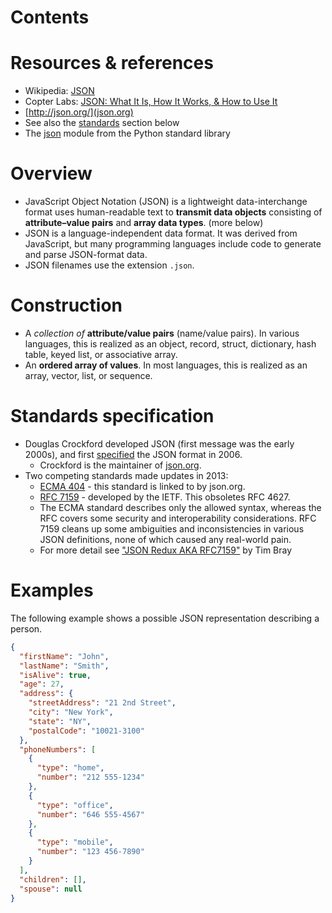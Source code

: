 # Contents

# Resources & references
- Wikipedia: [JSON](https://en.wikipedia.org/wiki/JSON)
- Copter Labs: [JSON: What It Is, How It Works, & How to Use It](https://www.copterlabs.com/json-what-it-is-how-it-works-how-to-use-it/)
- [http://json.org/](json.org)
- See also the [standards](#Standards-specification) section below
- The [json](https://docs.python.org/3/library/json.html) module from the Python standard library

# Overview
- JavaScript Object Notation (JSON) is a lightweight data-interchange format uses human-readable text to **transmit data objects** consisting of **attribute–value pairs** and **array data types**. (more below)
- JSON is a language-independent data format. It was derived from JavaScript, but many programming languages include code to generate and parse JSON-format data.
- JSON filenames use the extension `.json`.

# Construction
- A _collection of_ **attribute/value pairs** (name/value pairs). In various languages, this is realized as an object, record, struct, dictionary, hash table, keyed list, or associative array.
- An **ordered array of values**. In most languages, this is realized as an array, vector, list, or sequence.

# Standards specification
- Douglas Crockford developed JSON (first message was the early 2000s), and first [specified](http://www.ietf.org/rfc/rfc4627.txt?number=4627) the JSON format in 2006.
    - Crockford is the maintainer of [json.org](json.org).
- Two competing standards made updates in 2013:
    - [ECMA 404](http://www.ecma-international.org/publications/files/ECMA-ST/ECMA-404.pdf) - this standard is linked to by json.org.
    - [RFC 7159](https://tools.ietf.org/html/rfc7159) - developed by the IETF.  This obsoletes RFC 4627.
    - The ECMA standard describes only the allowed syntax, whereas the RFC covers some security and interoperability considerations.  RFC 7159 cleans up some ambiguities and inconsistencies in various JSON definitions, none of which caused any real-world pain.
    - For more detail see ["JSON Redux AKA RFC7159"](https://www.tbray.org/ongoing/When/201x/2014/03/05/RFC7159-JSON) by Tim Bray

# Examples
The following example shows a possible JSON representation describing a person.

```json
{
  "firstName": "John",
  "lastName": "Smith",
  "isAlive": true,
  "age": 27,
  "address": {
    "streetAddress": "21 2nd Street",
    "city": "New York",
    "state": "NY",
    "postalCode": "10021-3100"
  },
  "phoneNumbers": [
    {
      "type": "home",
      "number": "212 555-1234"
    },
    {
      "type": "office",
      "number": "646 555-4567"
    },
    {
      "type": "mobile",
      "number": "123 456-7890"
    }
  ],
  "children": [],
  "spouse": null
}
```
